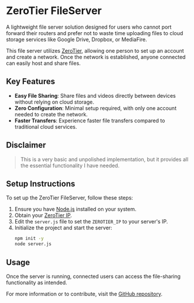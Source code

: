 # ZeroTier FileServer

A lightweight file server solution designed for users who cannot port forward their routers and prefer not to waste time uploading files to cloud storage services like Google Drive, Dropbox, or MediaFire.

This file server utilizes [ZeroTier](https://www.zerotier.com), allowing one person to set up an account and create a network. Once the network is established, anyone connected can easily host and share files.

## Key Features
- **Easy File Sharing**: Share files and videos directly between devices without relying on cloud storage.
- **Zero Configuration**: Minimal setup required, with only one account needed to create the network.
- **Faster Transfers**: Experience faster file transfers compared to traditional cloud services.

## Disclaimer
> This is a very basic and unpolished implementation, but it provides all the essential functionality I have needed.

## Setup Instructions
To set up the ZeroTier FileServer, follow these steps:

1. Ensure you have [Node.js](https://nodejs.org/) installed on your system.
2. Obtain your [ZeroTier IP](https://imgur.com/a/4I7SAMS).
3. Edit the `server.js` file to set the `ZEROTIER_IP` to your server's IP.
4. Initialize the project and start the server:
    ```bash
    npm init -y
    node server.js
    ```

## Usage
Once the server is running, connected users can access the file-sharing functionality as intended.

For more information or to contribute, visit the [GitHub repository](https://github.com/Doommafia/zerotier-fileserver).

